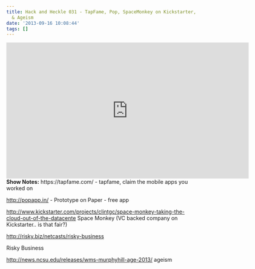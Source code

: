 ```yaml
---
title: Hack and Heckle 031 - TapFame, Pop, SpaceMonkey on Kickstarter, Risky Business
  & Ageism
date: '2013-09-16 10:08:44'
tags: []
---
```


<iframe style="border: none;" src="http://html5-player.libsyn.com/embed/episode/id/2473750/height/360/width/640/theme/legacy/direction/no/autoplay/no/autonext/no/thumbnail/yes/preload/no/no_addthis/no/" height="360" width="640" allowfullscreen="" scrolling="no"></iframe>
<!--more-->
<strong>Show Notes:</strong>
https://tapfame.com/ - tapfame, claim the mobile apps you worked on

http://popapp.in/ - Prototype on Paper - free app

http://www.kickstarter.com/projects/clintgc/space-monkey-taking-the-cloud-out-of-the-datacente
Space Monkey (VC backed company on Kickstarter.. is that fair?)

http://risky.biz/netcasts/risky-business

Risky Business

http://news.ncsu.edu/releases/wms-murphyhill-age-2013/
ageism
